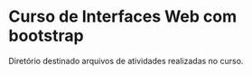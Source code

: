 # Curso de Interfaces Web com bootstrap
Diretório destinado arquivos de atividades realizadas no curso.